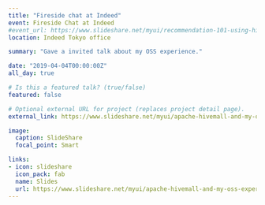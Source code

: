 ```yaml
---
title: "Fireside chat at Indeed"
event: Fireside Chat at Indeed
#event_url: https://www.slideshare.net/myui/recommendation-101-using-hivemall
location: Indeed Tokyo office

summary: "Gave a invited talk about my OSS experience."

date: "2019-04-04T00:00:00Z"
all_day: true

# Is this a featured talk? (true/false)
featured: false

# Optional external URL for project (replaces project detail page).
external_link: https://www.slideshare.net/myui/apache-hivemall-and-my-oss-experience

image:
  caption: SlideShare
  focal_point: Smart

links:
- icon: slideshare
  icon_pack: fab
  name: Slides
  url: https://www.slideshare.net/myui/apache-hivemall-and-my-oss-experience
---
```

